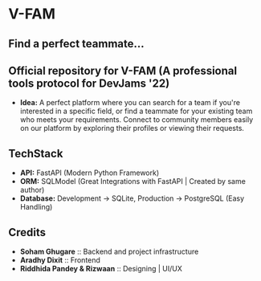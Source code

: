 # V-FAM
## Find a perfect teammate...

## Official repository for V-FAM (A professional tools protocol for DevJams '22)
- **Idea:** A perfect platform where you can search for a team if you're interested in a specific field, or find a teammate for your existing team who meets your requirements. Connect to community members easily on our platform by exploring their profiles or viewing their requests.

## TechStack
- **API:** FastAPI (Modern Python Framework) <br>
- **ORM:** SQLModel (Great Integrations with FastAPI | Created by same author)
- **Database:** Development -> SQLite, Production -> PostgreSQL (Easy Handling)

## Credits
- **Soham Ghugare** :: Backend and project infrastructure
- **Aradhy Dixit** :: Frontend
- **Riddhida Pandey & Rizwaan** :: Designing | UI/UX
